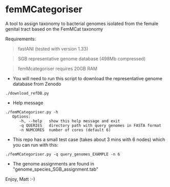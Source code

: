 # femMCategoriser
A tool to assign taxonomy to bacterial genomes isolated from the female genital tract based on the FemMCat taxonomy

Requirements:
>fastANI (tested with version 1.33)

>SGB representative genome database (498Mb compressed)

>femMcategoriser requires 20GB RAM

* You will need to run this script to download the representative genome database from Zenodo
~~~
./download_refDB.py
~~~

* Help message
~~~
./femMCategoriser.py -h
   Options:
      -h, --help   show this help message and exit
      -q QUERIES   directory path with query genomes in FASTA format
      -n NUMCORES  number of cores (default 6)
~~~

* This repo has a small test case (takes about 3 mins with 6 nodes) which you can run with this:

~~~
./femMCategoriser.py -q query_genomes_EXAMPLE -n 6
~~~

* The genome assignments are found in "genome_species_SGB_assignment.tab"

Enjoy, Matt :-)
